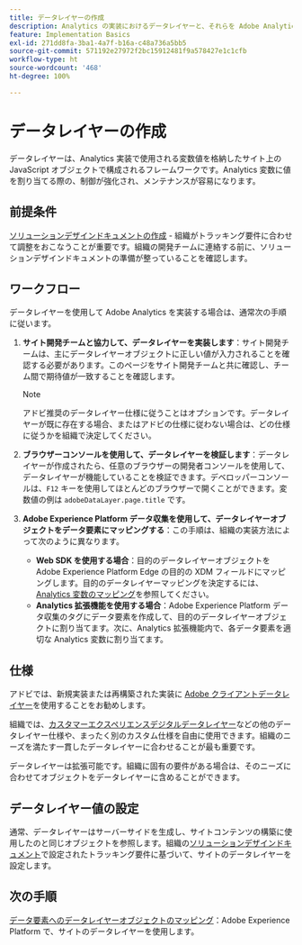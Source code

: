 ```yaml
---
title: データレイヤーの作成
description: Analytics の実装におけるデータレイヤーと、それらを Adobe Analytics で変数のマッピングに使用する方法について説明します。
feature: Implementation Basics
exl-id: 271dd8fa-3ba1-4a7f-b16a-c48a736a5bb5
source-git-commit: 571192e27972f2bc15912481f9a578427e1c1cfb
workflow-type: ht
source-wordcount: '468'
ht-degree: 100%

---
```


# データレイヤーの作成

データレイヤーは、Analytics 実装で使用される変数値を格納したサイト上の JavaScript オブジェクトで構成されるフレームワークです。Analytics 変数に値を割り当てる際の、制御が強化され、メンテナンスが容易になります。

## 前提条件

[ソリューションデザインドキュメントの作成](solution-design.md) - 組織がトラッキング要件に合わせて調整をおこなうことが重要です。組織の開発チームに連絡する前に、ソリューションデザインドキュメントの準備が整っていることを確認します。

## ワークフロー

データレイヤーを使用して Adobe Analytics を実装する場合は、通常次の手順に従います。

1. **サイト開発チームと協力して、データレイヤーを実装します**：サイト開発チームは、主にデータレイヤーオブジェクトに正しい値が入力されることを確認する必要があります。このページをサイト開発チームと共に確認し、チーム間で期待値が一致することを確認します。

   >[!NOTE]
   >
   > アドビ推奨のデータレイヤー仕様に従うことはオプションです。データレイヤーが既に存在する場合、またはアドビの仕様に従わない場合は、どの仕様に従うかを組織で決定してください。

1. **ブラウザーコンソールを使用して、データレイヤーを検証します**：データレイヤーが作成されたら、任意のブラウザーの開発者コンソールを使用して、データレイヤーが機能していることを検証できます。デベロッパーコンソールは、`F12` キーを使用してほとんどのブラウザーで開くことができます。変数値の例は `adobeDataLayer.page.title` です。
1. **Adobe Experience Platform データ収集を使用して、データレイヤーオブジェクトをデータ要素にマッピングする**：この手順は、組織の実装方法によって次のように異なります。
   * **Web SDK を使用する場合**：目的のデータレイヤーオブジェクトを Adobe Experience Platform Edge の目的の XDM フィールドにマッピングします。目的のデータレイヤーマッピングを決定するには、[Analytics 変数のマッピング](../aep-edge/variable-mapping.md)を参照してください。
   * **Analytics 拡張機能を使用する場合**：Adobe Experience Platform データ収集のタグにデータ要素を作成して、目的のデータレイヤーオブジェクトに割り当てます。次に、Analytics 拡張機能内で、各データ要素を適切な Analytics 変数に割り当てます。

## 仕様

アドビでは、新規実装または再構築された実装に [Adobe クライアントデータレイヤー](https://github.com/adobe/adobe-client-data-layer/wiki)を使用することをお勧めします。

組織では、[カスタマーエクスペリエンスデジタルデータレイヤー](https://www.w3.org/2013/12/ceddl-201312.pdf)などの他のデータレイヤー仕様や、まったく別のカスタム仕様を自由に使用できます。組織のニーズを満たす一貫したデータレイヤーに合わせることが最も重要です。

データレイヤーは拡張可能です。組織に固有の要件がある場合は、そのニーズに合わせてオブジェクトをデータレイヤーに含めることができます。

## データレイヤー値の設定

通常、データレイヤーはサーバーサイドを生成し、サイトコンテンツの構築に使用したのと同じオブジェクトを参照します。組織の[ソリューションデザインドキュメント](solution-design.md)で設定されたトラッキング要件に基づいて、サイトのデータレイヤーを設定します。

## 次の手順

[データ要素へのデータレイヤーオブジェクトのマッピング](../launch/layer-to-elements.md)：Adobe Experience Platform で、サイトのデータレイヤーを使用します。
